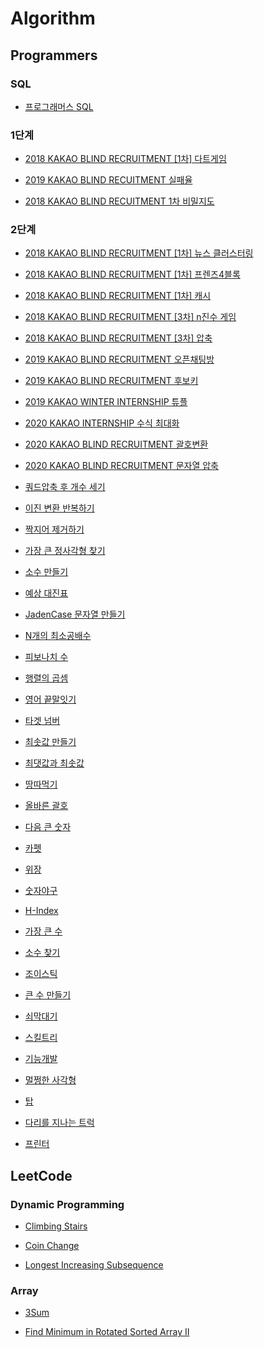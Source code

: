 # Algorithm

## Programmers

### SQL   
 - [프로그래머스 SQL](https://fomaios.tistory.com/entry/%ED%94%84%EB%A1%9C%EA%B7%B8%EB%9E%98%EB%A8%B8%EC%8A%A4-%EC%96%B4%EB%A6%B0-%EB%8F%99%EB%AC%BC-%EC%B0%BE%EA%B8%B0-SQL)   
 
### 1단계   

- [2018 KAKAO BLIND RECRUITMENT [1차] 다트게임](https://fomaios.tistory.com/entry/2018-KAKAO-BLIND-RECRUITMENT-1%EC%B0%A8-%EB%8B%A4%ED%8A%B8%EA%B2%8C%EC%9E%84?category=786838)   

- [2019 KAKAO BLIND RECUITMENT 실패율](https://fomaios.tistory.com/entry/2019-KAKAO-BLIND-RECUITMENT-Swift?category=786838)   


- [2018 KAKAO BLIND RECUITMENT 1차 비밀지도](https://fomaios.tistory.com/entry/%ED%94%84%EB%A1%9C%EA%B7%B8%EB%9E%98%EB%A8%B8%EC%8A%A4-2?category=786838)   

### 2단계

- [2018 KAKAO BLIND RECRUITMENT [1차] 뉴스 클러스터링](https://fomaios.tistory.com/entry/2018-KAKAO-BLIND-RECRUITMENT-1%EC%B0%A8-%EB%89%B4%EC%8A%A4-%ED%81%B4%EB%9F%AC%EC%8A%A4%ED%84%B0%EB%A7%81-Swift?category=786838)   

- [2018 KAKAO BLIND RECRUITMENT [1차] 프렌즈4블록](https://fomaios.tistory.com/entry/2018-KAKAO-BLIND-RECRUITMENT1%EC%B0%A8-%ED%94%84%EB%A0%8C%EC%A6%884%EB%B8%94%EB%A1%9D)  

- [2018 KAKAO BLIND RECRUITMENT [1차] 캐시](https://fomaios.tistory.com/entry/2018-KAKAO-BLIND-RECRUITMENT-1%EC%B0%A8-%EC%BA%90%EC%8B%9C-Swift?category=786838)  

- [2018 KAKAO BLIND RECRUITMENT [3차] n진수 게임](https://fomaios.tistory.com/entry/2018-KAKAO-BLIND-RECRUITMENT-3%EC%B0%A8-n%EC%A7%84%EC%88%98-%EA%B2%8C%EC%9E%84-Swift)   

- [2018 KAKAO BLIND RECRUITMENT [3차] 압축](https://fomaios.tistory.com/entry/2018-KAKAO-BLIND-RECRUITMENT-3%EC%B0%A8-n%EC%A7%84%EC%88%98-%EA%B2%8C%EC%9E%84-Swift)   

- [2019 KAKAO BLIND RECRUITMENT 오픈채팅방](https://fomaios.tistory.com/entry/2019-KAKAO-BLIND-RECRUITMENT-%EC%98%A4%ED%94%88%EC%B1%84%ED%8C%85%EB%B0%A9-Swift?category=786838)  

- [2019 KAKAO BLIND RECRUITMENT 후보키](https://fomaios.tistory.com/entry/2019-KAKAO-BLIND-RECRUITMENT-%ED%9B%84%EB%B3%B4%ED%82%A4-Swift)  

- [2019 KAKAO WINTER INTERNSHIP 튜플](https://fomaios.tistory.com/entry/2019-%EC%B9%B4%EC%B9%B4%EC%98%A4-%EA%B0%9C%EB%B0%9C%EC%9E%90-%EA%B2%A8%EC%9A%B8-%EC%9D%B8%ED%84%B4%EC%89%BD-%ED%8A%9C%ED%94%8C-Swift?category=786838)  

- [2020 KAKAO INTERNSHIP 수식 최대화](https://fomaios.tistory.com/entry/2020-%EC%B9%B4%EC%B9%B4%EC%98%A4-%EC%9D%B8%ED%84%B4%EC%89%BD-%EC%88%98%EC%8B%9D-%EC%B5%9C%EB%8C%80%ED%99%94-Swift-%ED%92%80%EC%9D%B4-%EB%8D%9C%EC%94%80?category=786838)   

- [2020 KAKAO BLIND RECRUITMENT 괄호변환](https://fomaios.tistory.com/entry/%ED%94%84%EB%A1%9C%EA%B7%B8%EB%9E%98%EB%A8%B8%EC%8A%A4-%EA%B0%80%EC%9E%A5-%ED%81%B0-%EC%88%98-Level2-Swift?category=786838)   

- [2020 KAKAO BLIND RECRUITMENT 문자열 압축](https://fomaios.tistory.com/entry/2020-KAKAO-BLIND-RECRUITMENT-%EB%AC%B8%EC%9E%90%EC%97%B4-%EC%95%95%EC%B6%95-Swift?category=786838)   

- [쿼드압축 후 개수 세기](https://fomaios.tistory.com/entry/2018-KAKAO-BLIND-RECRUITMENT-3%EC%B0%A8-%EC%95%95%EC%B6%95-Swift)  

- [이진 변환 반복하기](https://fomaios.tistory.com/entry/%ED%94%84%EB%A1%9C%EA%B7%B8%EB%9E%98%EB%A8%B8%EC%8A%A4-%EC%9B%94%EA%B0%84-%EC%BD%94%EB%93%9C-%EC%B1%8C%EB%A6%B0%EC%A7%80-%EC%8B%9C%EC%A6%8C1%EC%9D%B4%EC%A7%84-%EB%B3%80%ED%99%98-Swift)  

- [짝지어 제거하기](https://fomaios.tistory.com/entry/%ED%94%84%EB%A1%9C%EA%B7%B8%EB%9E%98%EB%A8%B8%EC%8A%A4-%EC%A7%9D%EC%A7%80%EC%96%B4-%EC%A0%9C%EA%B1%B0%ED%95%98%EA%B8%B0-Swift)  

- [가장 큰 정사각형 찾기](https://fomaios.tistory.com/entry/%ED%94%84%EB%A1%9C%EA%B7%B8%EB%9E%98%EB%A8%B8%EC%8A%A4-%EA%B0%80%EC%9E%A5-%ED%81%B0-%EC%A0%95%EC%82%AC%EA%B0%81%ED%98%95-%EC%B0%BE%EA%B8%B0-Swift?category=786838)   

- [소수 만들기](https://fomaios.tistory.com/entry/%ED%94%84%EB%A1%9C%EA%B7%B8%EB%9E%98%EB%A8%B8%EC%8A%A4-%EC%86%8C%EC%88%98-%EB%A7%8C%EB%93%A4%EA%B8%B0-Swift?category=786838)  

- [예상 대진표](https://fomaios.tistory.com/entry/%ED%94%84%EB%A1%9C%EA%B7%B8%EB%9E%98%EB%A8%B8%EC%8A%A4-%EC%98%88%EC%83%81-%EB%8C%80%EC%A7%84%ED%91%9C-Swift)   

- [JadenCase 문자열 만들기](https://fomaios.tistory.com/entry/%ED%94%84%EB%A1%9C%EA%B7%B8%EB%9E%98%EB%A8%B8%EC%8A%A4-JadenCase-%EB%AC%B8%EC%9E%90%EC%97%B4-%EB%A7%8C%EB%93%A4%EA%B8%B0-Swift?category=786838)   

- [N개의 최소공배수](https://fomaios.tistory.com/entry/%ED%94%84%EB%A1%9C%EA%B7%B8%EB%9E%98%EB%A8%B8%EC%8A%A4-N%EA%B0%9C%EC%9D%98-%EC%B5%9C%EC%86%8C%EA%B3%B5%EB%B0%B0%EC%88%98-Swift?category=786838)  

- [피보나치 수](https://fomaios.tistory.com/entry/%ED%94%84%EB%A1%9C%EA%B7%B8%EB%9E%98%EB%A8%B8%EC%8A%A4-%ED%94%BC%EB%B3%B4%EB%82%98%EC%B9%98-%EC%88%98-Swift?category=786838)  

- [행렬의 곱셈](https://fomaios.tistory.com/entry/%ED%94%84%EB%A1%9C%EA%B7%B8%EB%9E%98%EB%A8%B8%EC%8A%A4-%ED%96%89%EB%A0%AC%EC%9D%98-%EA%B3%B1%EC%85%88-Swift?category=786838)  

- [영어 끝말잇기](https://fomaios.tistory.com/entry/%ED%94%84%EB%A1%9C%EA%B7%B8%EB%9E%98%EB%A8%B8%EC%8A%A4-%EC%98%81%EC%96%B4-%EB%81%9D%EB%A7%90%EC%9E%87%EA%B8%B0-Swift?category=786838)  

- [타겟 넘버](https://fomaios.tistory.com/entry/%ED%94%84%EB%A1%9C%EA%B7%B8%EB%9E%98%EB%A8%B8%EC%8A%A4-%ED%83%80%EA%B2%9F-%EB%84%98%EB%B2%84-Swift?category=786838)  

- [최솟값 만들기](https://fomaios.tistory.com/entry/%ED%94%84%EB%A1%9C%EA%B7%B8%EB%9E%98%EB%A8%B8%EC%8A%A4-%EC%B5%9C%EC%86%9F%EA%B0%92-%EB%A7%8C%EB%93%A4%EA%B8%B0-Swift?category=786838)  

- [최댓값과 최솟값](https://fomaios.tistory.com/entry/%ED%94%84%EB%A1%9C%EA%B7%B8%EB%9E%98%EB%A8%B8%EC%8A%A4-%EC%B5%9C%EB%8C%93%EA%B0%92%EA%B3%BC-%EC%B5%9C%EC%86%9F%EA%B0%92?category=786838)  

- [땅따먹기](https://fomaios.tistory.com/entry/%ED%94%84%EB%A1%9C%EA%B7%B8%EB%9E%98%EB%A8%B8%EC%8A%A4-%EB%95%85%EB%94%B0%EB%A8%B9%EA%B8%B0-Swift?category=786838)  

- [올바른 괄호](https://fomaios.tistory.com/entry/%ED%94%84%EB%A1%9C%EA%B7%B8%EB%9E%98%EB%A8%B8%EC%8A%A4-%EC%98%AC%EB%B0%94%EB%A5%B8-%EA%B4%84%ED%98%B8-Swift?category=786838)  

- [다음 큰 숫자](https://fomaios.tistory.com/entry/%ED%94%84%EB%A1%9C%EA%B7%B8%EB%9E%98%EB%A8%B8%EC%8A%A4-%EB%8B%A4%EC%9D%8C-%ED%81%B0-%EC%88%AB%EC%9E%90-Swift?category=786838)  

- [카펫](https://fomaios.tistory.com/entry/%ED%94%84%EB%A1%9C%EA%B7%B8%EB%9E%98%EB%A8%B8%EC%8A%A4-%EC%B9%B4%ED%8E%AB-Swift?category=786838)  

- [위장](https://fomaios.tistory.com/entry/%ED%94%84%EB%A1%9C%EA%B7%B8%EB%9E%98%EB%A8%B8%EC%8A%A4-%EC%9C%84%EC%9E%A5-Swift?category=786838)

- [숫자야구](https://fomaios.tistory.com/entry/%ED%94%84%EB%A1%9C%EA%B7%B8%EB%9E%98%EB%A8%B8%EC%8A%A4-%EC%88%AB%EC%9E%90%EC%95%BC%EA%B5%AC-Swift?category=786838)

- [H-Index](https://fomaios.tistory.com/entry/%ED%94%84%EB%A1%9C%EA%B7%B8%EB%9E%98%EB%A8%B8%EC%8A%A4-H-Index-Swift?category=786838)   

- [가장 큰 수](https://fomaios.tistory.com/entry/%ED%94%84%EB%A1%9C%EA%B7%B8%EB%9E%98%EB%A8%B8%EC%8A%A4-%EA%B0%80%EC%9E%A5-%ED%81%B0-%EC%88%98-Level2-Swift?category=786838)  

- [소수 찾기](https://fomaios.tistory.com/entry/%ED%94%84%EB%A1%9C%EA%B7%B8%EB%9E%98%EB%A8%B8%EC%8A%A4-%EC%86%8C%EC%88%98%EC%B0%BE%EA%B8%B0-Level-2-Swift?category=786838)    

- [조이스틱](https://fomaios.tistory.com/entry/%ED%94%84%EB%A1%9C%EA%B7%B8%EB%9E%98%EB%A8%B8%EC%8A%A4-%EC%A1%B0%EC%9D%B4%EC%8A%A4%ED%8B%B1-Swift?category=786838)  

- [큰 수 만들기](https://fomaios.tistory.com/entry/%ED%94%84%EB%A1%9C%EA%B7%B8%EB%9E%98%EB%A8%B8%EC%8A%A4-%ED%81%B0-%EC%88%98-%EB%A7%8C%EB%93%A4%EA%B8%B0-Swift?category=786838)   

- [쇠막대기](https://fomaios.tistory.com/entry/%ED%94%84%EB%A1%9C%EA%B7%B8%EB%9E%98%EB%A8%B8%EC%8A%A4-%EC%87%A0%EB%A7%89%EB%8C%80%EA%B8%B0-Swift?category=786838)   

- [스킬트리](https://fomaios.tistory.com/entry/%ED%94%84%EB%A1%9C%EA%B7%B8%EB%9E%98%EB%A8%B8%EC%8A%A4-%EC%8A%A4%ED%82%AC%ED%8A%B8%EB%A6%AC-Swift?category=786838)

- [기능개발](https://fomaios.tistory.com/m/entry/프로그래머스-기능개발-Swift?category=786838)

- [멀쩡한 사각형](https://fomaios.tistory.com/entry/%ED%94%84%EB%A1%9C%EA%B7%B8%EB%9E%98%EB%A8%B8%EC%8A%A4-%EB%A9%80%EC%A9%A1%ED%95%9C-%EC%82%AC%EA%B0%81%ED%98%95-Swift)

- [탑](https://fomaios.tistory.com/m/entry/프로그래머스-탑-Swift?category=786838)

- [다리를 지나는 트럭](https://fomaios.tistory.com/entry/%ED%94%84%EB%A1%9C%EA%B7%B8%EB%9E%98%EB%A8%B8%EC%8A%A4-%EB%8B%A4%EB%A6%AC%EB%A5%BC-%EC%A7%80%EB%82%98%EB%8A%94-%ED%8A%B8%EB%9F%AD-Swift?category=786838)

- [프린터](https://fomaios.tistory.com/entry/%ED%94%84%EB%A1%9C%EA%B7%B8%EB%9E%98%EB%A8%B8%EC%8A%A4-%ED%94%84%EB%A6%B0%ED%84%B0-Swift?category=786838)

## LeetCode 

### Dynamic Programming   
- [Climbing Stairs](https://fomaios.tistory.com/entry/Swift-LeetCode-Climbing-Stairs-Easy?category=786838)    

- [Coin Change](https://fomaios.tistory.com/entry/Swift-LeetCode-Coin-Change-Medium?category=786838)    

- [Longest Increasing Subsequence](https://fomaios.tistory.com/entry/LeetCode-Longest-Increasing-Subsequence)    


### Array   
- [3Sum](https://fomaios.tistory.com/entry/LeetCode-3Sum) 

- [Find Minimum in Rotated Sorted Array II](https://fomaios.tistory.com/entry/Leecode-Find-Minimum-in-Rotated-Sorted-Array-II-Swift?category=786838)

